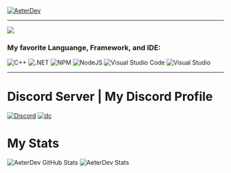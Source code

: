 [![AeterDev](https://img.shields.io/badge/AeterDev-FOLLOW-red?style=for-the-badge)](https://github.com/AeterDev)

***

<img src="https://cdn.discordapp.com/icons/890153297091108945/2d4b0f08a8d79b3931112a5c2d2f8bf6.png">

### My favorite Languange, Framework, and IDE:
![C++](https://img.shields.io/badge/c++-%2300599C.svg?style=for-the-badge&logo=c%2B%2B&logoColor=white)
![.NET](https://img.shields.io/badge/.NET-5C2D91?style=for-the-badge&logo=.net&logoColor=white)
![NPM](https://img.shields.io/badge/NPM-%23000000.svg?style=for-the-badge&logo=npm&logoColor=white)
![NodeJS](https://img.shields.io/badge/node.js-6DA55F?style=for-the-badge&logo=node.js&logoColor=white)
![Visual Studio Code](https://img.shields.io/badge/Visual%20Studio%20Code-0078d7.svg?style=for-the-badge&logo=visual-studio-code&logoColor=white)
![Visual Studio](https://img.shields.io/badge/Visual%20Studio-5C2D91.svg?style=for-the-badge&logo=visual-studio&logoColor=white)

***

# Discord Server | My Discord Profile
[![Discord](https://img.shields.io/badge/%3CServer%3E-%237289DA.svg?style=for-the-badge&logo=discord&logoColor=white)](https://discord.gg/9527JTtW)
[![dc](https://img.shields.io/badge/Discord-7289DA?style=for-the-badge&logo=discord&logoColor=white)](https://discordapp.com/users/755233092368728105)

# My Stats
![AeterDev GitHub Stats](https://github-readme-stats.vercel.app/api?username=AeterDev&show_icons=true&theme=radical)
![AeterDev Stats](https://github-readme-streak-stats.herokuapp.com/?user=AeterDev)
